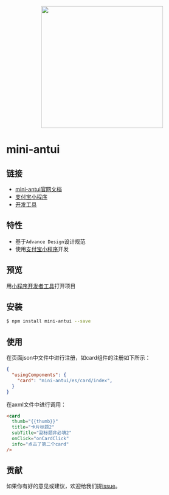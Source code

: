 <p align="center">
  <img width="320" src="https://gw.alipayobjects.com/zos/rmsportal/CsCzHzlOkLDKyyRadsdD.png">
</p>

# mini-antui

## 链接
- [mini-antui官网文档](https://docs.alipay.com/mini/component-ext/overview)
- [支付宝小程序](https://mini.open.alipay.com/channel/miniIndex.htm)
- [开发工具](https://docs.alipay.com/mini/ide/overview)

## 特性

- 基于`Advance Design`设计规范
- 使用[支付宝小程序](https://mini.open.alipay.com/channel/miniIndex.htm)开发

## 预览

用[小程序开发者工具](https://docs.alipay.com/mini/ide/overview)打开项目

## 安装

```bash
$ npm install mini-antui --save
```

## 使用

在页面json中文件中进行注册，如card组件的注册如下所示：

```json
{
  "usingComponents": {
    "card": "mini-antui/es/card/index",
  }
}
```

在axml文件中进行调用：
```html
<card
  thumb="{{thumb}}"
  title="卡片标题2"
  subTitle="副标题非必填2"
  onClick="onCardClick"
  info="点击了第二个card"
/>
```

## 贡献

如果你有好的意见或建议，欢迎给我们提[issue](https://github.com/ant-mini-program/mini-antui/issues)。
